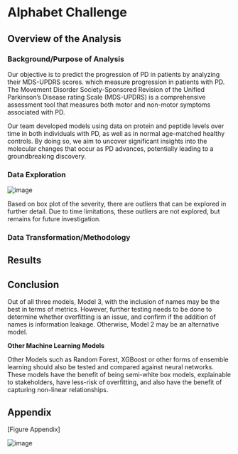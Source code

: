 # Alphabet Challenge 

## Overview of the Analysis

### Background/Purpose of Analysis 
Our objective is to predict the progression of PD in patients by analyzing their MDS-UPDRS scores. which measure progression in patients with PD. The Movement Disorder Society-Sponsored Revision of the Unified Parkinson’s Disease rating Scale (MDS-UPDRS) is a comprehensive assessment tool that measures both motor and non-motor symptoms associated with PD.

Our team developed models using data on protein and peptide levels over time in both individuals with PD, as well as in normal age-matched healthy controls. By doing so, we aim to uncover significant insights into the molecular changes that occur as PD advances, potentially leading to a groundbreaking discovery.

### Data Exploration 

![image](https://user-images.githubusercontent.com/89043234/232927072-8c42e49c-f731-4eab-99c7-618cf0b89607.png)

Based on box plot of the severity, there are outliers that can be explored in further detail. Due to time limitations, these outliers are not explored, but remains for future investigation. 

### Data Transformation/Methodology  




## Results

## Conclusion

Out of all three models, Model 3, with the inclusion of names may be the best in terms of metrics. However, further testing needs to be done to determine whether overfitting is an issue, and confirm if the addition of names is information leakage. Otherwise, Model 2 may be an alternative model. 

**Other Machine Learning Models**

Other Models such as Random Forest, XGBoost or other forms of ensemble learning should also be tested and compared against neural networks. These models have the benefit of being semi-white box models, explainable to stakeholders, have less-risk of overfitting, and also have the benefit of capturing non-linear relationships. 

## Appendix

[Figure Appendix]

![image](https://user-images.githubusercontent.com/89043234/229412083-faf2346b-776b-42e0-b511-f3783ccd6e2c.png)
